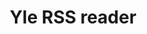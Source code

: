 ---
order: 4
title: Yle RSS reader
description: React Native app for reading Yle's regional RSS feeds
platform: [android]
github: https://github.com/Jankku/rn-rss-reader
logo: /yle-rss-reader.svg
screenshots:
  - src: ./yle-rss-reader.png
    alt: "Three mobile app screens showing list of news, news reader and settings screens."
gradient: yle-rss-reader
tags: [JS, XML, Expo]
features:
  - Fetch local news by using your location
  - Built-in reader and alternatively WebView for reading articles
  - Save articles in local Realm database
  - Share article, or open it in browser
  - Light/dark themes
  - Unit and snapshot tests with Jest and Testing Library
---